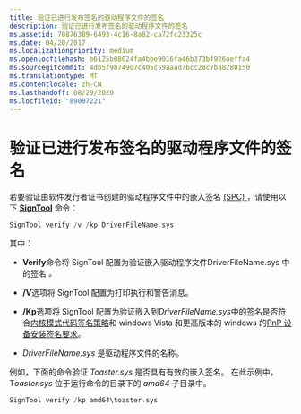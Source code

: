 ```yaml
---
title: 验证已进行发布签名的驱动程序文件的签名
description: 验证已进行发布签名的驱动程序文件的签名
ms.assetid: 70876389-6493-4c16-8a82-ca72fc23325c
ms.date: 04/20/2017
ms.localizationpriority: medium
ms.openlocfilehash: b6125b08024fa4bbe9016fa46b373bf926aeffa4
ms.sourcegitcommit: 4db5f9874907c405c59aaad7bcc28c7ba8280150
ms.translationtype: MT
ms.contentlocale: zh-CN
ms.lasthandoff: 08/29/2020
ms.locfileid: "89097221"
---
```

# <a name="verifying-the-signature-of-a-release-signed-driver-file"></a>验证已进行发布签名的驱动程序文件的签名


若要验证由软件发行者证书创建的驱动程序文件中的嵌入签名 [ (SPC) ](software-publisher-certificate.md)，请使用以下 [**SignTool**](../devtest/signtool.md) 命令：

```cpp
SignTool verify /v /kp DriverFileName.sys
```

其中：

-   **Verify**命令将 SignTool 配置为验证嵌入驱动程序文件DriverFileName.sys 中的签名 *。*

-   **/V**选项将 SignTool 配置为打印执行和警告消息。

-   **/Kp**选项将 SignTool 配置为验证嵌入到*DriverFileName.sys*中的签名是否符合[内核模式代码签名策略](kernel-mode-code-signing-policy--windows-vista-and-later-.md)和 windows Vista 和更高版本的 windows 的[PnP 设备安装签名要求](pnp-device-installation-signing-requirements--windows-vista-and-later-.md)。

-   *DriverFileName.sys* 是驱动程序文件的名称。

例如，下面的命令验证 *Toaster.sys* 是否具有有效的嵌入签名。 在此示例中，T*oaster.sys* 位于运行命令的目录下的 *amd64* 子目录中。

```cpp
SignTool verify /kp amd64\toaster.sys
```

 

